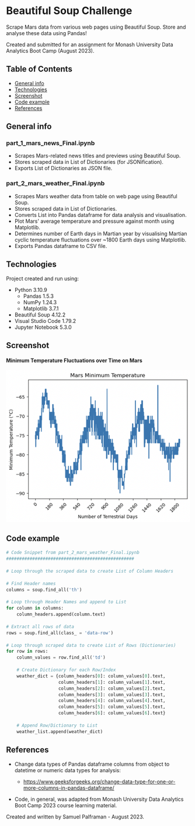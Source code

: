 # Beautiful Soup Challenge
Scrape Mars data from various web pages using Beautiful Soup. Store and analyse these data using Pandas!

Created and submitted for an assignment for Monash University Data Analytics Boot Camp (August 2023).

## Table of Contents

- [General info](#general-info)
- [Technologies](#technologies)
- [Screenshot](#screenshot)
- [Code example](#code-example)
- [References](#references)

## General info

### part_1_mars_news_Final.ipynb

- Scrapes Mars-related news titles and previews using Beautiful Soup. 
- Stores scraped data in List of Dictionaries (for JSONification).  
- Exports List of Dictionaries as JSON file.

### part_2_mars_weather_Final.ipynb

- Scrapes Mars weather data from table on web page using Beautiful Soup. 
- Stores scraped data in List of Dictionaries.
- Converts List into Pandas dataframe for data analysis and visualisation.
- Plot Mars' average temperature and pressure against month using Matplotlib.
- Determines number of Earth days in Martian year by visualising Martian cyclic temperature fluctuations over ~1800 Earth days using Matplotlib.
- Exports Pandas dataframe to CSV file.

## Technologies

Project created and run using:

- Python 3.10.9
  - Pandas 1.5.3
  - NumPy 1.24.3
  - Matplotlib 3.7.1
- Beautiful Soup 4.12.2
- Visual Studio Code 1.79.2
- Jupyter Notebook 5.3.0

## Screenshot

#### Minimum Temperature Fluctuations over Time on Mars

![ERD](MarsScrape/output/mars_temp_cycle.png)

## Code example

```python
# Code Snippet from part_2_mars_weather_Final.ipynb
#################################################    

# Loop through the scraped data to create List of Column Headers

# Find Header names
columns = soup.find_all('th')

# Loop through Header Names and append to List
for column in columns:
    column_headers.append(column.text)

# Extract all rows of data
rows = soup.find_all(class_ = 'data-row')

# Loop through scraped data to create List of Rows (Dictionaries)
for row in rows:
    column_values = row.find_all('td')
    
    # Create Dictionary for each Row/Index
    weather_dict = {column_headers[0]: column_values[0].text,
                    column_headers[1]: column_values[1].text,
                    column_headers[2]: column_values[2].text,
                    column_headers[3]: column_values[3].text,
                    column_headers[4]: column_values[4].text,
                    column_headers[5]: column_values[5].text,
                    column_headers[6]: column_values[6].text}
    
    # Append Row/Dictionary to List
    weather_list.append(weather_dict)
```

## References

- Change data types of Pandas dataframe columns from object to datetime or numeric data types for analysis:
  - https://www.geeksforgeeks.org/change-data-type-for-one-or-more-columns-in-pandas-dataframe/

- Code, in general, was adapted from Monash University Data Analytics Boot Camp 2023 course learning material.



Created and written by Samuel Palframan - August 2023.
